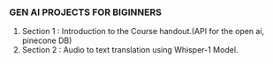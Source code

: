 ### GEN AI PROJECTS FOR BIGINNERS 
1. Section 1 : Introduction to the Course handout.(API for the open ai, pinecone DB)
2. Section 2 : Audio to text translation using Whisper-1 Model.
   
